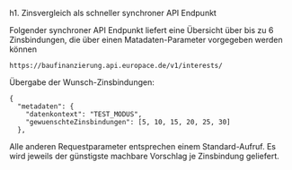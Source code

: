 h1. Zinsvergleich als schneller synchroner API Endpunkt

Folgender synchroner API Endpunkt liefert eine Übersicht über bis zu 6 Zinsbindungen, die über einen Matadaten-Parameter vorgegeben werden können

```
https://baufinanzierung.api.europace.de/v1/interests/
```

Übergabe der Wunsch-Zinsbindungen:
```
{
  "metadaten": {
    "datenkontext": "TEST_MODUS",
    "gewuenschteZinsbindungen": [5, 10, 15, 20, 25, 30]
  },
```

Alle anderen Requestparameter entsprechen einem Standard-Aufruf.
Es wird jeweils der günstigste machbare Vorschlag je Zinsbindung geliefert.

